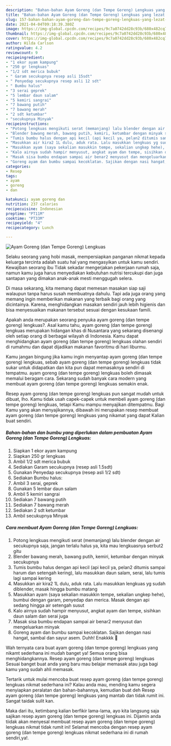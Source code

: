 ```yaml
---
description: "Bahan-bahan Ayam Goreng (dan Tempe Goreng) Lengkuas yang lezat Untuk Jualan"
title: "Bahan-bahan Ayam Goreng (dan Tempe Goreng) Lengkuas yang lezat Untuk Jualan"
slug: 157-bahan-bahan-ayam-goreng-dan-tempe-goreng-lengkuas-yang-lezat-untuk-jualan
date: 2021-04-04T09:18:39.380Z
image: https://img-global.cpcdn.com/recipes/9c7a0742dd28c93b/680x482cq70/ayam-goreng-dan-tempe-goreng-lengkuas-foto-resep-utama.jpg
thumbnail: https://img-global.cpcdn.com/recipes/9c7a0742dd28c93b/680x482cq70/ayam-goreng-dan-tempe-goreng-lengkuas-foto-resep-utama.jpg
cover: https://img-global.cpcdn.com/recipes/9c7a0742dd28c93b/680x482cq70/ayam-goreng-dan-tempe-goreng-lengkuas-foto-resep-utama.jpg
author: Hilda Carlson
ratingvalue: 4.2
reviewcount: 9
recipeingredient:
- "1 ekor ayam kampung"
- "250 gr lengkuas"
- "1/2 sdt merica bubuk"
- " Garam secukupnya resep asli 15sdt"
- " Penyedap secukupnya resep asli 12 sdt"
- " Bumbu halus"
- "3 serai geprek"
- "5 lembar daun salam"
- "5 kemiri sangrai"
- "7 bawang putih"
- "7 bawang merah"
- "2 sdt ketumbar"
- "secukupnya Minyak"
recipeinstructions:
- "Potong lengkuas mengikuti serat (memanjang) lalu blender dengan air secukupnya saja, jangan terlalu halus ya, kita mau lengkuasnya serbut2 gitu"
- "Blender bawang merah, bawang putih, kemiri, ketumbar dengan minyak secukupnya"
- "Tumis bumbu halus dengan api kecil (api kecil ya, pelan2 ditumis sampai harum dan setengah kering), lalu masukkan daun salam, serai, lalu tumis lagi sampai kering"
- "Masukkan air kira2 1L dulu, aduk rata. Lalu masukkan lengkuas yg sudah diblender, masak hingga bumbu matang"
- "Masukkan ayam (saya sekalian masukkin tempe, sekalian ungkep hehe), bumbui dengan garam, penyedap dan merica. Masak dengan api sedang hingga air setengah susut"
- "Kalo airnya sudah hampir menyusut, angkat ayam dan tempe, sisihkan daun salam dan serai juga"
- "Masak sisa bumbu endapan sampai air benar2 menyusut dan mengeluarkan minyak"
- "Goreng ayam dan bumbu sampai kecoklatan. Sajikan dengan nasi hangat, sambal dan sayur asem. Duhh! Enakkkk 🤤"
categories:
- Resep
tags:
- ayam
- goreng
- dan

katakunci: ayam goreng dan 
nutrition: 237 calories
recipecuisine: Indonesian
preptime: "PT11M"
cooktime: "PT33M"
recipeyield: "4"
recipecategory: Lunch

---
```



![Ayam Goreng (dan Tempe Goreng) Lengkuas](https://img-global.cpcdn.com/recipes/9c7a0742dd28c93b/680x482cq70/ayam-goreng-dan-tempe-goreng-lengkuas-foto-resep-utama.jpg)

Selaku seorang yang hobi masak, mempersiapkan panganan nikmat kepada keluarga tercinta adalah suatu hal yang mengasyikan untuk kamu sendiri. Kewajiban seorang ibu Tidak sekadar mengerjakan pekerjaan rumah saja, namun kamu juga harus menyediakan kebutuhan nutrisi tercukupi dan juga santapan yang dimakan anak-anak mesti menggugah selera.

Di masa  sekarang, kita memang dapat memesan masakan siap saji walaupun tanpa harus susah membuatnya dahulu. Tapi ada juga orang yang memang ingin memberikan makanan yang terbaik bagi orang yang dicintainya. Karena, menghidangkan masakan sendiri jauh lebih higienis dan bisa menyesuaikan makanan tersebut sesuai dengan kesukaan famili. 



Apakah anda merupakan seorang penyuka ayam goreng (dan tempe goreng) lengkuas?. Asal kamu tahu, ayam goreng (dan tempe goreng) lengkuas merupakan hidangan khas di Nusantara yang sekarang disenangi oleh setiap orang di berbagai wilayah di Indonesia. Kamu dapat menghidangkan ayam goreng (dan tempe goreng) lengkuas olahan sendiri di rumahmu dan dapat dijadikan makanan favoritmu di hari liburmu.

Kamu jangan bingung jika kamu ingin menyantap ayam goreng (dan tempe goreng) lengkuas, sebab ayam goreng (dan tempe goreng) lengkuas tidak sukar untuk didapatkan dan kita pun dapat memasaknya sendiri di tempatmu. ayam goreng (dan tempe goreng) lengkuas boleh dimasak memalui beragam cara. Sekarang sudah banyak cara modern yang membuat ayam goreng (dan tempe goreng) lengkuas semakin enak.

Resep ayam goreng (dan tempe goreng) lengkuas pun sangat mudah untuk dibuat, lho. Kamu tidak usah capek-capek untuk membeli ayam goreng (dan tempe goreng) lengkuas, tetapi Kamu mampu menyajikan ditempatmu. Bagi Kamu yang akan menyajikannya, dibawah ini merupakan resep membuat ayam goreng (dan tempe goreng) lengkuas yang nikamat yang dapat Kalian buat sendiri.

<!--inarticleads1-->

##### Bahan-bahan dan bumbu yang diperlukan dalam pembuatan Ayam Goreng (dan Tempe Goreng) Lengkuas:

1. Siapkan 1 ekor ayam kampung
1. Siapkan 250 gr lengkuas
1. Ambil 1/2 sdt merica bubuk
1. Sediakan  Garam secukupnya (resep asli 1.5sdt)
1. Gunakan  Penyedap secukupnya (resep asli 1/2 sdt)
1. Sediakan  Bumbu halus:
1. Ambil 3 serai, geprek
1. Gunakan 5 lembar daun salam
1. Ambil 5 kemiri sangrai
1. Sediakan 7 bawang putih
1. Sediakan 7 bawang merah
1. Sediakan 2 sdt ketumbar
1. Ambil secukupnya Minyak




<!--inarticleads2-->

##### Cara membuat Ayam Goreng (dan Tempe Goreng) Lengkuas:

1. Potong lengkuas mengikuti serat (memanjang) lalu blender dengan air secukupnya saja, jangan terlalu halus ya, kita mau lengkuasnya serbut2 gitu
1. Blender bawang merah, bawang putih, kemiri, ketumbar dengan minyak secukupnya
1. Tumis bumbu halus dengan api kecil (api kecil ya, pelan2 ditumis sampai harum dan setengah kering), lalu masukkan daun salam, serai, lalu tumis lagi sampai kering
1. Masukkan air kira2 1L dulu, aduk rata. Lalu masukkan lengkuas yg sudah diblender, masak hingga bumbu matang
1. Masukkan ayam (saya sekalian masukkin tempe, sekalian ungkep hehe), bumbui dengan garam, penyedap dan merica. Masak dengan api sedang hingga air setengah susut
1. Kalo airnya sudah hampir menyusut, angkat ayam dan tempe, sisihkan daun salam dan serai juga
1. Masak sisa bumbu endapan sampai air benar2 menyusut dan mengeluarkan minyak
1. Goreng ayam dan bumbu sampai kecoklatan. Sajikan dengan nasi hangat, sambal dan sayur asem. Duhh! Enakkkk 🤤




Wah ternyata cara buat ayam goreng (dan tempe goreng) lengkuas yang nikamt sederhana ini mudah banget ya! Semua orang bisa menghidangkannya. Resep ayam goreng (dan tempe goreng) lengkuas Sesuai banget buat anda yang baru mau belajar memasak atau juga bagi kamu yang sudah ahli memasak.

Tertarik untuk mulai mencoba buat resep ayam goreng (dan tempe goreng) lengkuas nikmat sederhana ini? Kalau anda mau, mending kamu segera menyiapkan peralatan dan bahan-bahannya, kemudian buat deh Resep ayam goreng (dan tempe goreng) lengkuas yang mantab dan tidak rumit ini. Sangat taidak sulit kan. 

Maka dari itu, ketimbang kalian berfikir lama-lama, ayo kita langsung saja sajikan resep ayam goreng (dan tempe goreng) lengkuas ini. Dijamin anda tiidak akan menyesal membuat resep ayam goreng (dan tempe goreng) lengkuas nikmat tidak rumit ini! Selamat mencoba dengan resep ayam goreng (dan tempe goreng) lengkuas nikmat sederhana ini di rumah sendiri,ya!.

